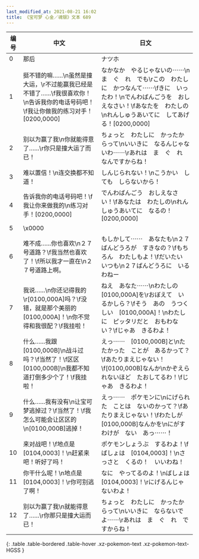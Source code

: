 ```yaml
---
last_modified_at: 2021-08-21 16:02
title: 《宝可梦 心金／魂银》文本 689
---
```

| 编号 | 中文 | 日文 |
| ---- | ---- | ---- |
| 0 | 那后 | ナツホ |
| 1 | 挺不错的嘛……\n虽然是撞大运，\r不过能赢我已经是不错了……\f我很喜欢你！\n告诉我你的电话号码吧！\f我让你做我的练习对手！[0200,0000] | なかなか　やるじゃないの⋯⋯\nま　ぐ　れ　でも\rこの　わたしに　かつなんて⋯⋯\fきに　いったわ！\nでんわばんごうを　おしえなさい！\fあなたを　わたしの\nれんしゅうあいてに　してあげる！[0200,0000] |
| 2 | 别以为赢了我\n你就能得意了……\r你只是撞大运了而已！ | ちょっと　わたしに　かったからって\nいいきに　なるんじゃないわ⋯⋯\rあれは　ま　ぐ　れ　なんですからね！ |
| 3 | 难以置信！\n连交换都不知道！ | しんじられない！\nこうかい　しても　しらないから！ |
| 4 | 告诉我你的电话号码吧！\f我让你来做我的\n练习对手！[0200,0000] | でんわばんごう　おしえなさい！\fあなたは　わたしの\nれんしゅうあいてに　なるの！[0200,0000] |
| 5 | \x0000 |  |
| 6 | 难不成……你也喜欢\n２７号道路？\f我当然也喜欢了！\f所以我才一直在\n２７号道路上啊。 | もしかして⋯⋯　あなたも\n２７ばんどうろが　すきなの？\fもちろん　わたしもよ！\fだいたい　いつも\n２７ばんどうろに　いるわねー |
| 7 | 我说……\n你还记得我的\r[0100,000A]吗？\f没错，就是那个美丽的[0100,000A]！\n你不觉得和我很配？\f我挂啦！ | ねえ　あなた⋯⋯\nわたしの　[0100,000A]を\rおぼえて　いるかしら？\fそう　あの　うつくしい　[0100,000A]！\nわたしに　ピッタリだと　おもわない？\fじゃあ　きるわよ！ |
| 8 | 什么……我跟[0100,000B]\n战斗过吗？\f当然了！\f区区[0100,000B]\n我都不知道打倒多少个了！\f我挂啦！ | えっ⋯⋯　[0100,000B]と\nたたかった　ことが　あるかって？\fあたりまえじゃない！\f[0100,000B]なんか\nかぞえられないほど　たおしてるわ！\fじゃあ　きるわよ！ |
| 9 | 什么……我有没有\n让宝可梦逃掉过？\f当然了！\f我怎么可能会让区区的\n[0100,000B]逃掉！ | えっ⋯⋯　ポケモンに\nにげられた　ことは　ないのかって？\fあたりまえじゃない！\fわたしが　[0100,000B]なんかを\nにがすわけが　ない　あっ⋯⋯！ |
| 10 | 来对战吧！\f地点是[0104,0003]！\n赶紧来吧！听好了吗！ | ポケモンしょうぶ　するわよ！\fばしょは　[0104,0003]！\nさっさと　くるの！　いいわね！ |
| 11 | 你干什么呢！\n地点是[0104,0003]！\r你可别逃了啊！ | なに　やってるのよ！\nばしょは　[0104,0003]！\rにげるんじゃ　ないわよ！ |
| 12 | 别以为赢了我\n就能得意了……\r你那只是撞大运而已！ | ちょっと　わたしに　かったからって\nいいきに　ならないでよ⋯⋯\rあれは　ま　ぐ　れ　ですからね！ |
{: .table .table-bordered .table-hover .xz-pokemon-text .xz-pokemon-text-HGSS }